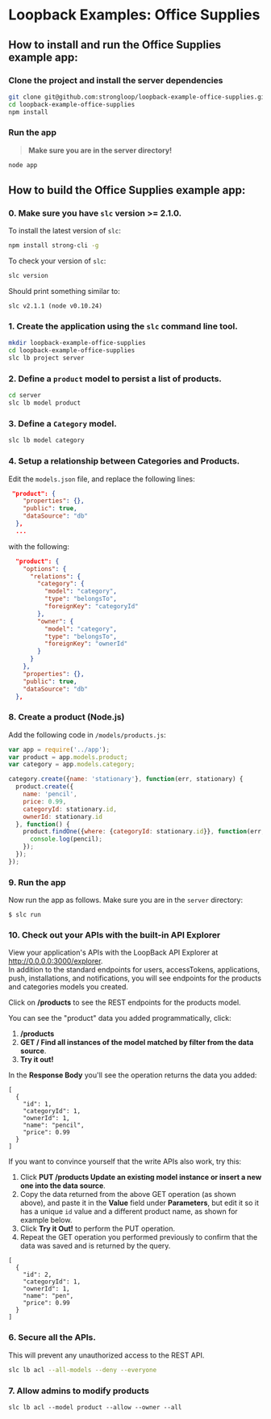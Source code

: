 # Loopback Examples: Office Supplies

## How to install and run the Office Supplies example app:

### Clone the project and install the server dependencies

```sh
git clone git@github.com:strongloop/loopback-example-office-supplies.git
cd loopback-example-office-supplies
npm install
```

### Run the app

> **Make sure you are in the server directory!**

```sh
node app
```

## How to build the Office Supplies example app:

### 0. Make sure you have `slc` version **>= 2.1.0**.

To install the latest version of `slc`:

```sh
npm install strong-cli -g
```

To check your version of `slc`:

```sh
slc version
```

Should print something similar to:

```
slc v2.1.1 (node v0.10.24)
```

### 1. Create the application using the `slc` command line tool.

```sh
mkdir loopback-example-office-supplies
cd loopback-example-office-supplies
slc lb project server
```

### 2. Define a `product` model to persist a list of products.

```sh
cd server
slc lb model product
```

### 3. Define a `Category` model.

```sh
slc lb model category
```

### 4. Setup a relationship between Categories and Products.

Edit the `models.json` file, and replace the following lines:
```JSON
 "product": { 
    "properties": {},
    "public": true,
    "dataSource": "db"
  },
  ...
```
with the following:

```JSON
  "product": { 
    "options": {
      "relations": {
        "category": {
          "model": "category",
          "type": "belongsTo",
          "foreignKey": "categoryId"
        },
        "owner": {
          "model": "category",
          "type": "belongsTo",
          "foreignKey": "ownerId"
        }
      }
    },
    "properties": {},
    "public": true,
    "dataSource": "db"
  },
```

### 8. Create a product (Node.js)

Add the following code in `/models/products.js`:

```js
var app = require('../app');
var product = app.models.product;
var category = app.models.category;

category.create({name: 'stationary'}, function(err, stationary) {
  product.create({
    name: 'pencil',
    price: 0.99,
    categoryId: stationary.id,
    ownerId: stationary.id
  }, function() {
    product.findOne({where: {categoryId: stationary.id}}, function(err, pencil) {
      console.log(pencil);
    });
  });
});
```

### 9. Run the app

Now run the app as follows.  Make sure you are in the `server` directory:

```
$ slc run
```

### 10. Check out your APIs with the built-in API Explorer

View your application's APIs with the LoopBack API Explorer at http://0.0.0.0:3000/explorer.  
In addition to the standard endpoints for users, accessTokens, applications, push, installations, and notifications, you will see endpoints for the products and categories models you created.

Click on **/products** to see the REST endpoints for the products model.

You can see the "product" data you added programmatically, click:
 1.  **/products**
 2. **GET / Find all instances of the model matched by filter from the data source**.
 3. **Try it out!**

In the **Response Body** you'll see the operation returns the data you added:

```
[
  {
    "id": 1,
    "categoryId": 1,
    "ownerId": 1,
    "name": "pencil",
    "price": 0.99
  }
]
```

If you want to convince yourself that the write APIs also work, try this:

 1. Click **PUT /products Update an existing model instance or insert a new one into the data source**.
 2. Copy the data returned from the above GET operation (as shown above), and paste it in the **Value** field under **Parameters**, but edit it so it has a unique `id` value and a different product name, as shown for example below.
 3. Click **Try it Out!** to perform the PUT operation.
 4. Repeat the GET operation you performed previously to confirm that the data was saved and is returned by the query.

```
[
  {
    "id": 2,
    "categoryId": 1,
    "ownerId": 1,
    "name": "pen",
    "price": 0.99
  }
]
```

### 6. Secure all the APIs.

This will prevent any unauthorized access to the REST API.

```sh
slc lb acl --all-models --deny --everyone
```

### 7. Allow admins to modify products

```
slc lb acl --model product --allow --owner --all
````
